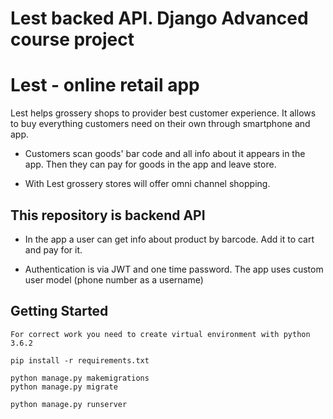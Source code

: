 # Lest backed API. Django Advanced course project

# Lest - online retail app

Lest helps grossery shops to provider best customer experience. It allows to buy everything customers need on their own through smartphone and app.

- Customers scan goods' bar code and all info about it appears in the app. Then they can pay for goods in the app and leave store.

- With Lest grossery stores will offer omni channel shopping.

## This repository is backend API

- In the app a user can get info about product by barcode. Add it to cart and pay for it.

- Authentication is via JWT and one time password. The app uses custom user model (phone number as a username)

## Getting Started

```shell
For correct work you need to create virtual environment with python 3.6.2
```

```shell
pip install -r requirements.txt
```

```shell
python manage.py makemigrations
python manage.py migrate
```

```shell
python manage.py runserver
```